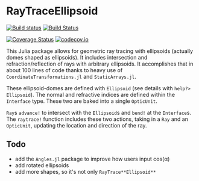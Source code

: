 # RayTraceEllipsoid

[![Build status](https://ci.appveyor.com/api/projects/status/voutf74a40lh511f?svg=true)](https://ci.appveyor.com/project/juliaGeometry/raytraceellipsoid-jl) [![Build Status](https://travis-ci.org/juliaGeometry/RayTraceEllipsoid.jl.svg?branch=master)](https://travis-ci.org/juliaGeometry/RayTraceEllipsoid.jl)

[![Coverage Status](https://coveralls.io/repos/juliaGeometry/RayTraceEllipsoid.jl/badge.svg?branch=master&service=github)](https://coveralls.io/github/juliaGeometry/RayTraceEllipsoid.jl?branch=master) [![codecov.io](http://codecov.io/github/juliaGeometry/RayTraceEllipsoid.jl/coverage.svg?branch=master)](http://codecov.io/github/juliaGeometry/RayTraceEllipsoid.jl?branch=master)

This Julia package allows for geometric ray tracing with ellipsoids (actually domes shaped as ellipsoids). It includes intersection and refraction/reflection of rays with arbitrary ellipsoids. It accomplishes that in about 100 lines of code thanks to heavy use of `CoordinateTransformations.jl` and `StaticArrays.jl`.

These ellipsoid-domes are defined with `Ellipsoid` (see details with `help?> Ellipsoid`). The normal and refractive indices are defined within the `Interface` type. These two are baked into a single `OpticUnit`.

`Ray`s `advance!` to intersect with the `Ellipsoid`s and `bend!` at the `Interface`s. The `raytrace!` function includes these two actions, taking in a `Ray` and an `OpticUnit`, updating the location and direction of the ray.

## Todo
- add the `Angles.jl` package to improve how users input cos(α)
- add rotated ellipsoids
- add more shapes, so it's not only `RayTrace**Ellipsoid**`
